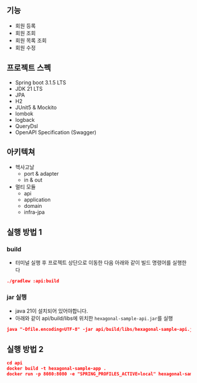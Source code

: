 ## 기능

- 회원 등록
- 회원 조회
- 회원 목록 조회
- 회원 수정

## 프로젝트 스펙
- Spring boot 3.1.5 LTS
- JDK 21 LTS
- JPA
- H2
- JUnit5 & Mockito
- lombok
- logback
- QueryDsl
- OpenAPI Specification (Swagger)
## 아키텍쳐
- 헥사고날
  - port & adapter
  - in & out 
- 멀티 모듈
  - api
  - application
  - domain
  - infra-jpa

## 실행 방법 1

### **build**

- 터미널 실행 후 프로젝트 상단으로 이동한 다음 아래와 같이 빌드 명령어를 실행한다

```json
./gradlew :api:build
```

### **jar 실행**

- java 21이 설치되어 있어야합니다.
- 아래와 같이 api/build/libs에 위치한 `hexagonal-sample-api.jar`를 실행

```json
java "-Dfile.encoding=UTF-8" -jar api/build/libs/hexagonal-sample-api.jar --spring.profiles.active=local
```

## 실행 방법 2
```json
cd api
docker build -t hexagonal-sample-app .
docker run -p 8080:8080 -e "SPRING_PROFILES_ACTIVE=local" hexagonal-sample-app
```